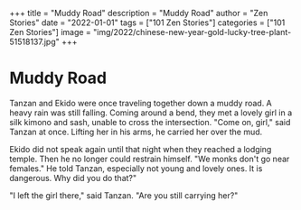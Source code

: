 +++
title = "Muddy Road"
description = "Muddy Road"
author = "Zen Stories"
date = "2022-01-01"
tags = ["101 Zen Stories"]
categories = ["101 Zen Stories"]
image =  "img/2022/chinese-new-year-gold-lucky-tree-plant-51518137.jpg"
+++


# Muddy Road

Tanzan and Ekido were once traveling together down a muddy road. A heavy rain was still falling. Coming around a bend, they met a lovely girl in a silk kimono and sash, unable to cross the intersection. "Come on, girl," said Tanzan at once. Lifting her in his arms, he carried her over the mud.

Ekido did not speak again until that night when they reached a lodging temple. Then he no longer could restrain himself. "We monks don't go near females." He told Tanzan, especially not young and lovely ones. It is dangerous. Why did you do that?"

"I left the girl there," said Tanzan. "Are you still carrying her?"

